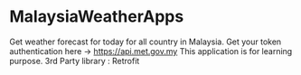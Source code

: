 # MalaysiaWeatherApps
Get weather forecast for today for all country in Malaysia. 
Get your token authentication here -> https://api.met.gov.my
This application is for learning purpose.
3rd Party library : Retrofit 
